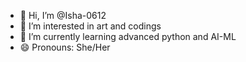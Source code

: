 - 👋 Hi, I’m @Isha-0612
- 👀 I’m interested in art and codings
- 🌱 I’m currently learning advanced python and AI-ML
- 😄 Pronouns: She/Her
